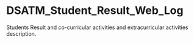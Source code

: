 # DSATM_Student_Result_Web_Log
Students Result and co-curricular activities and extracurricular activities description.

